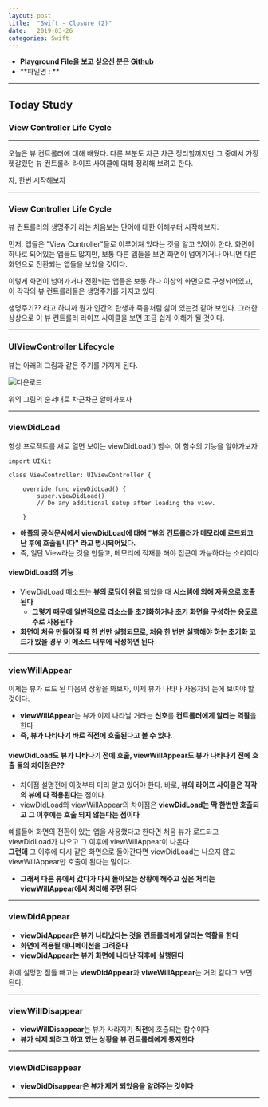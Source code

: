 ```yaml
---
layout: post
title:  "Swift - Closure (2)"
date:   2019-03-26
categories: Swift
---
```


- **Playground File을 보고 싶으신 분은 [Github](https://github.com/VincentGeranium/Swift-Study)**
- **파일명 : **

---

## Today Study

### View Controller Life Cycle

---

오늘은 뷰 컨트롤러에 대해 배웠다. 
다른 부분도 차근 차근 정리할꺼지만 그 중에서 가장 헷갈렸던 뷰 컨트롤러 라이프 사이클에 대해 정리해 보려고 한다.
  
자, 한번 시작해보자

---
  
### View Controller Life Cycle
  
뷰 컨트롤러의 생명주기 라는 처음보는 단어에 대한 이해부터 시작해보자.  

먼저, 앱들은 "View Controller"들로 이루어져 있다는 것을 알고 있어야 한다.
화면이 하나로 되어있는 앱들도 많지만, 보통 다른 앱들을 보면 화면이 넘어가거나 아니면 다른 화면으로
전환되는 앱들을 보았을 것이다.  

이렇게 화면이 넘어가거나 전환되는 앱들은 보통 하나 이상의 화면으로 구성되어있고, 이 각각의 뷰 컨트롤러들은 생명주기를 가지고 있다.  

생명주기?? 라고 하니까 뭔가 인간의 탄생과 죽음처럼 삶이 있는것 같아 보인다.
그러한 상상으로 이 뷰 컨트롤러 라이프 사이클을 보면 조금 쉽게 이해가 될 것이다.  

---

### UIViewController Lifecycle  
  
뷰는 아래의 그림과 같은 주기를 가지게 된다.  
  
![다운로드](https://user-images.githubusercontent.com/42841888/54982517-5649d200-4fee-11e9-9593-f3a5c72af5f8.jpeg)  
  
위의 그림의 순서대로 차근차근 알아가보자

---

### viewDidLoad

항상 프로젝트를 새로 열면 보이는 viewDidLoad() 함수, 이 함수의 기능을 알아가보자

```
import UIKit

class ViewController: UIViewController {

    override func viewDidLoad() {
        super.viewDidLoad()
        // Do any additional setup after loading the view.
        
    }
```

- **애플의 공식문서에서 viewDidLoad에 대해 "뷰의 컨트롤러가 메모리에 로드되고 난 후에 호출됩니다" 라고 명시되어있다.**
- 즉, 일단 View라는 것을 만들고, 메모리에 적재를 해야 접근이 가능하다는 소리이다  
  
#### viewDidLoad의 기능
  
- ViewDidLoad 메소드는 **뷰의 로딩이 완료** 되었을 때 **시스템에 의해 자동으로 호출된다**
    - **그렇기 때문에 일반적으로 리소스를 초기화하거나 초기 화면을 구성하는 용도로 주로 사용된다**
- **화면이 처음 만들어질 때 한 번만 실행되므로, 처음 한 번만 실행해야 하는 초기화 코드가 있을 경우 이 메소드 내부에 작성하면 된다**  

---

### viewWillAppear  
  
이제는 뷰가 로드 된 다음의 상황을 봐보자, 이제 뷰가 나타나 사용자의 눈에 보여야 할 것이다.  
  
- **viewWillAppear**는 뷰가 이제 나타날 거라는 **신호**를 **컨트롤러에게 알리는 역활**을 한다
- **즉, 뷰가 나타나기 바로 직전에 호출된다고 볼 수 있다.**  
  
#### viewDidLoad도 뷰가 나타나기 전에 호출, viewWillAppear도 뷰가 나타나기 전에 호출 둘의 차이점은??  
  
- 차이점 설명전에 이것부터 미리 알고 있어야 한다. 바로, **뷰의 라이프 사이클은 각각의 뷰에 다 적용된다**는 점이다.
- viewDidLoad와 viewWillAppear의 차이점은 **viewDidLoad는 딱 한번만 호출되고 그 이후에는 호출 되지 않는다는 점이다**  
  
예를들어 화면의 전환이 있는 앱을 사용했다고 한다면 처음 뷰가 로드되고 viewDidLoad가 나오고 그 이후에 viewWillAppear이 나온다  
**그런데** 그 이후에 다시 같은 화면으로 돌아간다면 viewDidLoad는 나오지 않고 viewWillAppear만 호출이 된다는 말이다.  
  
- **그래서 다른 뷰에서 갔다가 다시 돌아오는 상황에 해주고 싶은 처리는 viewWillAppear에서 처리해 주면 된다**

---

### viewDidAppear
  
- **viewDidAppear은 뷰가 나타났다는 것을 컨트롤러에게 알리는 역활을 한다**  
- **화면에 적용될 애니메이션을 그려준다**
- **viewDidAppear는 뷰가 화면에 나타난 직후에 실행된다**  
  
위에 설명한 점들 빼고는 **viewDidAppear**과 **viweWillAppear**는 거의 같다고 보면 된다.

---

### viewWillDisappear  
  
- **viewWillDisappear**는 뷰가 사라지기 **직전**에 호출되는 함수이다
- **뷰가 삭제 되려고 하고 있는 상황을 뷰 컨트롤레에게 통지한다**

---

### viewDidDisappear
  
- **viewDidDisappear은 뷰가 제거 되었음을 알려주는 것이다**

---